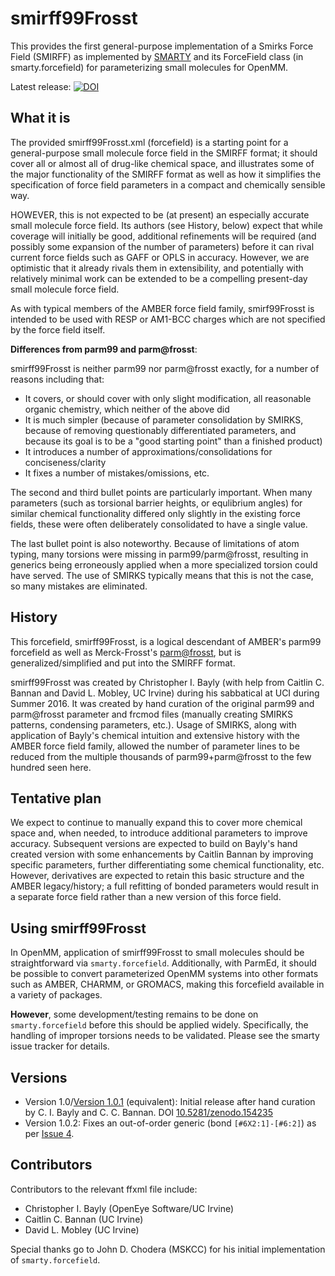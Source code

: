 # smirff99Frosst

This provides the first general-purpose implementation of a Smirks Force Field (SMIRFF) as implemented by [SMARTY](https://github.com/open-forcefield-group/smarty) and its ForceField class (in smarty.forcefield) for parameterizing small molecules for OpenMM.

Latest release: [![DOI](https://zenodo.org/badge/68331217.svg)](https://zenodo.org/badge/latestdoi/68331217)

## What it is

The provided smirff99Frosst.xml (forcefield) is a starting point for a general-purpose small molecule force field in the SMIRFF format; it should cover all or almost all of drug-like chemical space, and illustrates some of the major functionality of the SMIRFF format as well as how it simplifies the specification of force field parameters in a compact and chemically sensible way.

HOWEVER, this is not expected to be (at present) an especially accurate small molecule force field. 
Its authors (see History, below) expect that while coverage will initially be good, additional refinements will be required (and possibly some expansion of the number of parameters) before it can rival current force fields such as GAFF or OPLS in accuracy. 
However, we are optimistic that it already rivals them in extensibility, and potentially with relatively minimal work can be extended to be a compelling present-day small molecule force field.

As with typical members of the AMBER force field family, smirf99Frosst is intended to be used with RESP or AM1-BCC charges which are not specified by the force field itself.

**Differences from parm99 and parm@frosst**:

smirff99Frosst is neither parm99 nor parm@frosst exactly, for a number of reasons including that:

- It covers, or should cover with only slight modification, all reasonable organic chemistry, which neither of the above did
- It is much simpler (because of parameter consolidation by SMIRKS, because of removing questionably differentiated parameters, and because its goal is to be a "good starting point" than a finished product)
- It introduces a number of approximations/consolidations for conciseness/clarity
- It fixes a number of mistakes/omissions, etc.

The second and third bullet points are particularly important. 
When many parameters (such as torsional barrier heights, or equlibrium angles) for similar chemical functionality differed only slightly in the existing force fields, these were often deliberately consolidated to have a single value. 

The last bullet point is also noteworthy. 
Because of limitations of atom typing, many torsions were missing in parm99/parm@frosst, resulting in generics being erroneously applied when a more specialized torsion could have served.
The use of SMIRKS typically means that this is not the case, so many mistakes are eliminated.

## History

This forcefield, smirff99Frosst, is a logical descendant of AMBER's parm99 forcefield as well as Merck-Frosst's [parm@frosst](http://www.ccl.net/cca/data/parm_at_Frosst/), but is generalized/simplified and put into the SMIRFF format. 

smirff99Frosst was created by Christopher I. Bayly (with help from Caitlin C. Bannan and David L. Mobley, UC Irvine) during his sabbatical at UCI during Summer 2016.
It was created by hand curation of the original parm99 and parm@frosst parameter and frcmod files (manually creating SMIRKS patterns, condensing parameters, etc.). 
Usage of SMIRKS, along with application of Bayly's chemical intuition and extensive history with the AMBER force field family, allowed the number of parameter lines to be reduced from the multiple thousands of parm99+parm@frosst to the few hundred seen here. 

## Tentative plan

We expect to continue to manually expand this to cover more chemical space and, when needed, to introduce additional parameters to improve accuracy. 
Subsequent versions are expected to build on Bayly's hand created version with some enhancements by Caitlin Bannan by improving specific parameters, further differentiating some chemical functionality, etc. 
However, derivatives are expected to retain this basic structure and the AMBER legacy/history; a full refitting of bonded parameters would result in a separate force field rather than a new version of this force field.

## Using smirff99Frosst

In OpenMM, application of smirff99Frosst to small molecules should be straightforward via `smarty.forcefield`. 
Additionally, with ParmEd, it should be possible to convert parameterized OpenMM systems into other formats such as AMBER, CHARMM, or GROMACS, making this forcefield available in a variety of packages.

**However**, some development/testing remains to be done on `smarty.forcefield` before this should be applied widely. 
Specifically, the handling of improper torsions needs to be validated. 
Please see the smarty issue tracker for details.

## Versions
- Version 1.0/[Version 1.0.1](http://dx.doi.org/10.5281/zenodo.154235) (equivalent): Initial release after hand curation by C. I. Bayly and C. C. Bannan. DOI [10.5281/zenodo.154235](http://dx.doi.org/10.5281/zenodo.154235)
- Version 1.0.2: Fixes an out-of-order generic (bond `[#6X2:1]-[#6:2]`) as per [Issue 4](https://github.com/open-forcefield-group/smirff99Frosst/issues/4).

## Contributors

Contributors to the relevant ffxml file include:
- Christopher I. Bayly (OpenEye Software/UC Irvine)
- Caitlin C. Bannan (UC Irvine)
- David L. Mobley (UC Irvine)

Special thanks go to John D. Chodera (MSKCC) for his initial implementation of `smarty.forcefield`.
